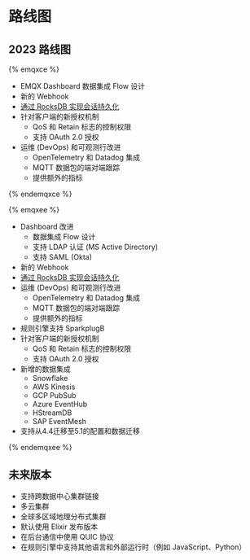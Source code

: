 # 路线图

## 2023 路线图

{% emqxce %}

* EMQX Dashboard 数据集成 Flow 设计 
* 新的 Webhook
* [通过 RocksDB 实现会话持久化](https://github.com/emqx/eip/blob/main/active/0023-rocksdb-message-persistence.md)
* 针对客户端的新授权机制
  * QoS 和 Retain 标志的控制权限
  * 支持 OAuth 2.0 授权
* 运维 (DevOps) 和可观测行改进
  * OpenTelemetry 和 Datadog 集成
  * MQTT 数据包的端对端跟踪
  * 提供额外的指标

{% endemqxce %}

{% emqxee %}

* Dashboard 改进
  * 数据集成 Flow 设计 
  * 支持 LDAP 认证 (MS Active Directory)
  * 支持 SAML (Okta)
* 新的 Webhook
* [通过 RocksDB 实现会话持久化](https://github.com/emqx/eip/blob/main/active/0023-rocksdb-message-persistence.md)
* 运维 (DevOps) 和可观测行改进
  * OpenTelemetry 和 Datadog 集成
  * MQTT 数据包的端对端跟踪
  * 提供额外的指标
* 规则引擎支持 SparkplugB 
* 针对客户端的新授权机制
  * QoS 和 Retain 标志的控制权限
  * 支持 OAuth 2.0 授权
* 新增的数据集成
  * Snowflake
  * AWS Kinesis
  * GCP PubSub
  * Azure EventHub
  * HStreamDB
  * SAP EventMesh
* 支持从4.4迁移至5.1的配置和数据迁移

{% endemqxee %}

## 未来版本

* 支持跨数据中心集群链接
* 多云集群
* 全球多区域地理分布式集群
* 默认使用 Elixir 发布版本
* 在后台通信中使用 QUIC 协议
* 在规则引擎中支持其他语言和外部运行时（例如 JavaScript、Python）

